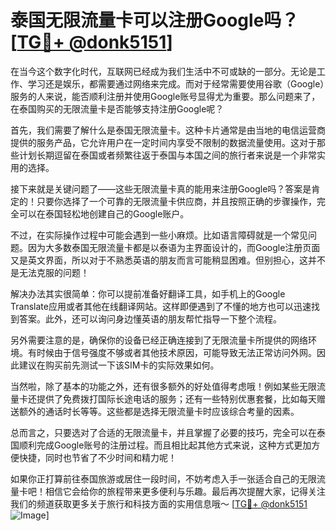 # 泰国无限流量卡可以注册Google吗？[[TG💪+ @donk5151](https://t.me/s/donk5151)]

在当今这个数字化时代，互联网已经成为我们生活中不可或缺的一部分。无论是工作、学习还是娱乐，都需要通过网络来完成。而对于经常需要使用谷歌（Google）服务的人来说，能否顺利注册并使用Google账号显得尤为重要。那么问题来了，在泰国购买的无限流量卡是否能够支持注册Google呢？

首先，我们需要了解什么是泰国无限流量卡。这种卡片通常是由当地的电信运营商提供的服务产品，它允许用户在一定时间内享受不限制的数据流量使用。这对于那些计划长期逗留在泰国或者频繁往返于泰国与本国之间的旅行者来说是一个非常实用的选择。

接下来就是关键问题了——这些无限流量卡真的能用来注册Google吗？答案是肯定的！只要你选择了一个可靠的无限流量卡供应商，并且按照正确的步骤操作，完全可以在泰国轻松地创建自己的Google账户。

不过，在实际操作过程中可能会遇到一些小麻烦。比如语言障碍就是一个常见问题。因为大多数泰国无限流量卡都是以泰语为主界面设计的，而Google注册页面又是英文界面，所以对于不熟悉英语的朋友而言可能稍显困难。但别担心，这并不是无法克服的问题！

解决办法其实很简单：你可以提前准备好翻译工具，如手机上的Google Translate应用或者其他在线翻译网站。这样即便遇到了不懂的地方也可以迅速找到答案。此外，还可以询问身边懂英语的朋友帮忙指导一下整个流程。

另外需要注意的是，确保你的设备已经正确连接到了无限流量卡所提供的网络环境。有时候由于信号强度不够或者其他技术原因，可能导致无法正常访问外网。因此建议在购买前先测试一下该SIM卡的实际效果如何。

当然啦，除了基本的功能之外，还有很多额外的好处值得考虑哦！例如某些无限流量卡还提供了免费拨打国际长途电话的服务；还有一些特别优惠套餐，比如每天赠送额外的通话时长等等。这些都是选择无限流量卡时应该综合考量的因素。

总而言之，只要选对了合适的无限流量卡，并且掌握了必要的技巧，完全可以在泰国顺利完成Google账号的注册过程。而且相比起其他方式来说，这种方式更加方便快捷，同时也节省了不少时间和精力呢！

如果你正打算前往泰国旅游或居住一段时间，不妨考虑入手一张适合自己的无限流量卡吧！相信它会给你的旅程带来更多便利与乐趣。最后再次提醒大家，记得关注我们的频道获取更多关于旅行和科技方面的实用信息哦～ [[TG💪+ @donk5151](https://t.me/s/donk5151) ![Image](https://i.postimg.cc/rwNCRYN7/Snipaste-2025-04-30-17-27-05.png)]